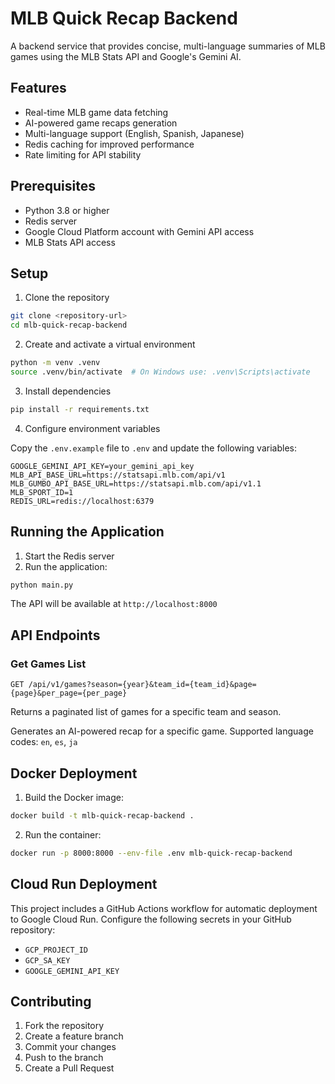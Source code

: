 # MLB Quick Recap Backend

A backend service that provides concise, multi-language summaries of MLB games using the MLB Stats API and Google's Gemini AI.

## Features

- Real-time MLB game data fetching
- AI-powered game recaps generation
- Multi-language support (English, Spanish, Japanese)
- Redis caching for improved performance
- Rate limiting for API stability

## Prerequisites

- Python 3.8 or higher
- Redis server
- Google Cloud Platform account with Gemini API access
- MLB Stats API access

## Setup

1. Clone the repository

```bash
git clone <repository-url>
cd mlb-quick-recap-backend
```

2. Create and activate a virtual environment

```bash
python -m venv .venv
source .venv/bin/activate  # On Windows use: .venv\Scripts\activate
```

3. Install dependencies

```bash
pip install -r requirements.txt
```

4. Configure environment variables

Copy the `.env.example` file to `.env` and update the following variables:

```env
GOOGLE_GEMINI_API_KEY=your_gemini_api_key
MLB_API_BASE_URL=https://statsapi.mlb.com/api/v1
MLB_GUMBO_API_BASE_URL=https://statsapi.mlb.com/api/v1.1
MLB_SPORT_ID=1
REDIS_URL=redis://localhost:6379
```

## Running the Application

1. Start the Redis server
2. Run the application:

```bash
python main.py
```

The API will be available at `http://localhost:8000`

## API Endpoints

### Get Games List

```
GET /api/v1/games?season={year}&team_id={team_id}&page={page}&per_page={per_page}
```

Returns a paginated list of games for a specific team and season.


Generates an AI-powered recap for a specific game. Supported language codes: `en`, `es`, `ja`

## Docker Deployment

1. Build the Docker image:

```bash
docker build -t mlb-quick-recap-backend .
```

2. Run the container:

```bash
docker run -p 8000:8000 --env-file .env mlb-quick-recap-backend
```

## Cloud Run Deployment

This project includes a GitHub Actions workflow for automatic deployment to Google Cloud Run. Configure the following secrets in your GitHub repository:

- `GCP_PROJECT_ID`
- `GCP_SA_KEY`
- `GOOGLE_GEMINI_API_KEY`

## Contributing

1. Fork the repository
2. Create a feature branch
3. Commit your changes
4. Push to the branch
5. Create a Pull Request

